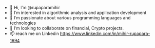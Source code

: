 - 👋 Hi, I’m @rupaparamihir
- 👀 I’m interested in algorithmic analysis and application development
- 🌱 I’m passionate about various programming languages and technologies
-  💞️ I’m looking to collaborate on financial, Crypto projects.
- 📫 reach me on Linkedin https://www.linkedin.com/in/mihir-rupapara-1994
